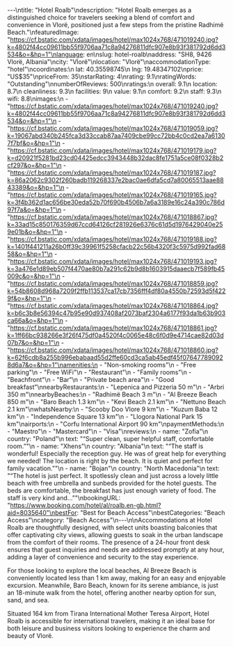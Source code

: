 ---\ntitle: "Hotel Roalb"\ndescription: "Hotel Roalb emerges as a distinguished choice for travelers seeking a blend of comfort and convenience in Vlorë, positioned just a few steps from the pristine Radhimë Beach."\nfeaturedImage: "https://cf.bstatic.com/xdata/images/hotel/max1024x768/471019240.jpg?k=4802f44cc09611bb55f9706aa71c8a94276811dfc907e8b93f381792d6dd3534&o=&hp=1"\nlanguage: en\nslug: hotel-roalb\naddress: "SH8, 9426 Vlorë, Albania"\ncity: "Vlorë"\nlocation: "Vlorë"\naccommodationType: "hotel"\ncoordinates:\n  lat: 40.35598745\n  lng: 19.48347102\nprice: "US$35"\npriceFrom: 35\nstarRating: 4\nrating: 9.1\nratingWords: "Outstanding"\nnumberOfReviews: 500\nratings:\n  overall: 9.1\n  location: 8.7\n  cleanliness: 9.3\n  facilities: 9\n  value: 9.1\n  comfort: 9.2\n  staff: 9.3\n  wifi: 8.8\nimages:\n  - "https://cf.bstatic.com/xdata/images/hotel/max1024x768/471019240.jpg?k=4802f44cc09611bb55f9706aa71c8a94276811dfc907e8b93f381792d6dd3534&o=&hp=1"\n  - "https://cf.bstatic.com/xdata/images/hotel/max1024x768/471019059.jpg?k=19067abd340b245fca3d33ccab87aa7409cbe99cc72bb4c0cd2ea7a61307f7bf&o=&hp=1"\n  - "https://cf.bstatic.com/xdata/images/hotel/max1024x768/471019179.jpg?k=d20921f5281bd23cd04425edcc3943448b32dac8fe1751a5ce08f0328b2cf297&o=&hp=1"\n  - "https://cf.bstatic.com/xdata/images/hotel/max1024x768/471019187.jpg?k=86a2062c9302f260badb119268337e2bac0ae6dfa5cd7a80065513aae8843389&o=&hp=1"\n  - "https://cf.bstatic.com/xdata/images/hotel/max1024x768/471019165.jpg?k=3f4b362d1ac656be30eda52b70f690b4506b7a6a3189e16c24a390c786d97f7a&o=&hp=1"\n  - "https://cf.bstatic.com/xdata/images/hotel/max1024x768/471018867.jpg?k=33ad15c850176359d67ccd64126cf281926e6376c61d5d1976429040e259e01b&o=&hp=1"\n  - "https://cf.bstatic.com/xdata/images/hotel/max1024x768/471019188.jpg?k=1401f441211a26b0ff39c39961f5258cfacb22c56b4320f3c5975d992fad6858&o=&hp=1"\n  - "https://cf.bstatic.com/xdata/images/hotel/max1024x768/471019193.jpg?k=3a476e1d89eb507f4470ae80b7a291c62b9d8b1603915daaecb7f589fb45009c&o=&hp=1"\n  - "https://cf.bstatic.com/xdata/images/hotel/max1024x768/471018859.jpg?k=54b8608d968a7209f2ffb113537ca17cb7356fff4df80a4550b72593d5f4229f&o=&hp=1"\n  - "https://cf.bstatic.com/xdata/images/hotel/max1024x768/471018864.jpg?k=b6c3b8e56394c47b95e90d937408af2073baf2304a6177f93da1b63b903ca66a&o=&hp=1"\n  - "https://cf.bstatic.com/xdata/images/hotel/max1024x768/471018861.jpg?k=1ff66bc938266e3f26f475df0a4520f4c0065e48c6f0d9e4714cae82d03d07b7&o=&hp=1"\n  - "https://cf.bstatic.com/xdata/images/hotel/max1024x768/471018860.jpg?k=62f6cdb8a255b996ebabaad55d2ffe60cd3ca5ab45edf45f076477890928d6a7&o=&hp=1"\namenities:\n  - "Non-smoking rooms"\n  - "Free parking"\n  - "Free WiFi"\n  - "Restaurant"\n  - "Family rooms"\n  - "Beachfront"\n  - "Bar"\n  - "Private beach area"\n  - "Good breakfast"\nnearbyRestaurants:\n  - "Lepenica and Pizzeria 50 m"\n  - "Arbri 350 m"\nnearbyBeaches:\n  - "Radhimë Beach 3 m"\n  - "Al Breeze Beach 850 m"\n  - "Baro Beach 1.3 km"\n  - "Kevi Beach 2.1 km"\n  - "Nettuno Beach 2.1 km"\nwhatsNearby:\n  - "Scooby Doo Vlore 9 km"\n  - "Kuzum Baba 12 km"\n  - "Independence Square 13 km"\n  - "Llogora National Park 15 km"\nairports:\n  - "Corfu International Airport 90 km"\npaymentMethods:\n  - "Maestro"\n  - "Mastercard"\n  - "Visa"\nreviews:\n  - name: "Zofia"\n    country: "Poland"\n    text: "“Super clean, super helpful staff, comfortable room.”"\n  - name: "Xhens"\n    country: "Albania"\n    text: "“The staff is wonderful! Especially the reception guy. He was of great help for everything we needed! The location is right by the beach. It is quiet and perfect for family vacation.”"\n  - name: "Bojan"\n    country: "North Macedonia"\n    text: "“The hotel is just perfect. It spotlessly clean and just across a lovely little beach with free umbrella and sunbeds provided for the hotel guests. The beds are comfortable, the breakfast has just enough variety of food. The staff is very kind and...”"\nbookingURL: "https://www.booking.com/hotel/al/roalb.en-gb.html?aid=8035640"\nbestFor: "Best for Beach Access"\nbestCategories: "Beach Access"\ncategory: "Beach Access"\n---\n\nAccommodations at Hotel Roalb are thoughtfully designed, with select units boasting balconies that offer captivating city views, allowing guests to soak in the urban landscape from the comfort of their rooms. The presence of a 24-hour front desk ensures that guest inquiries and needs are addressed promptly at any hour, adding a layer of convenience and security to the stay experience.

For those looking to explore the local beaches, Al Breeze Beach is conveniently located less than 1 km away, making for an easy and enjoyable excursion. Meanwhile, Baro Beach, known for its serene ambiance, is just an 18-minute walk from the hotel, offering another nearby option for sun, sand, and sea.

Situated 164 km from Tirana International Mother Teresa Airport, Hotel Roalb is accessible for international travelers, making it an ideal base for both leisure and business visitors looking to experience the charm and beauty of Vlorë.